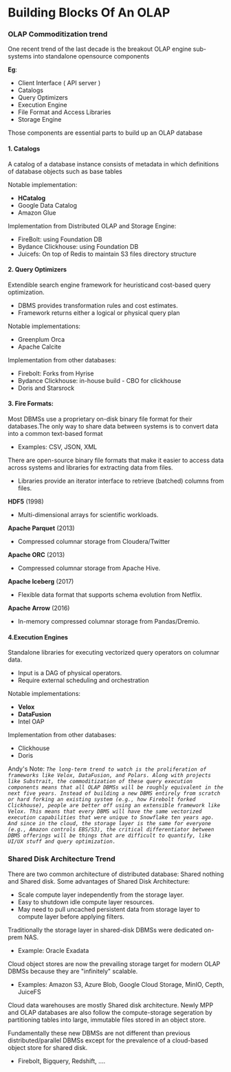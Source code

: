 # Building Blocks Of An OLAP

### OLAP Commoditization trend

One recent trend of the last decade is the breakout
OLAP engine sub-systems into standalone opensource components

**Eg**: 
- Client Interface ( API server )
- Catalogs
- Query Optimizers
- Execution Engine
- File Format and Access Libraries
- Storage Engine

Those components are essential parts to build up an OLAP database

#### 1. Catalogs

A catalog of a database instance consists of metadata in which definitions of database objects such as base tables

Notable implementation:
- **HCatalog**
- Google Data Catalog
- Amazon Glue

Implementation from Distributed OLAP and Storage Engine:
- FireBolt: using Foundation DB
- Bydance Clickhouse: using Foundation DB
- Juicefs: On top of Redis to maintain S3 files directory structure

#### 2. Query Optimizers

Extendible search engine framework for heuristicand cost-based query optimization.
- DBMS provides transformation rules and cost estimates.
- Framework returns either a logical or physical query plan

Notable implementations:
- Greenplum Orca
- Apache Calcite

Implementation from other databases:
- Firebolt: Forks from Hyrise
- Bydance Clickhouse: in-house build - CBO for clickhouse
- Doris and Starsrock

#### 3. Fire Formats:
Most DBMSs use a proprietary on-disk binary file
format for their databases.The only way to share
data between systems is to convert data into a
common text-based format
- Examples: CSV, JSON, XML


There are open-source binary file formats that make
it easier to access data across systems and libraries
for extracting data from files.
- Libraries provide an iterator interface to retrieve (batched)
columns from files.

**HDF5** (1998)
- Multi-dimensional arrays for
scientific workloads.
  
**Apache Parquet** (2013)
- Compressed columnar storage from
Cloudera/Twitter

**Apache ORC** (2013)
- Compressed columnar storage from
Apache Hive.

**Apache Iceberg** (2017)
- Flexible data format that supports
schema evolution from Netflix.

**Apache Arrow** (2016)
- In-memory compressed columnar
storage from Pandas/Dremio.

#### 4.Execution Engines
Standalone libraries for executing vectorized query
operators on columnar data.
- Input is a DAG of physical operators.
- Require external scheduling and orchestration

Notable implementations:
- **Velox**
- **DataFusion**
- Intel OAP

Implementation from other databases:
- Clickhouse
- Doris

Andy's Note:
_`The long-term trend to watch is the proliferation of frameworks like Velox, DataFusion, and Polars. Along with projects like Substrait, the commoditization of these query execution components means that all OLAP DBMSs will be roughly equivalent in the next five years. Instead of building a new DBMS entirely from scratch or hard forking an existing system (e.g., how Firebolt forked Clickhouse), people are better off using an extensible framework like Velox. This means that every DBMS will have the same vectorized execution capabilities that were unique to Snowflake ten years ago. And since in the cloud, the storage layer is the same for everyone (e.g., Amazon controls EBS/S3), the critical differentiator between DBMS offerings will be things that are difficult to quantify, like UI/UX stuff and query optimization.`_

### Shared Disk Architecture Trend

There are two common architecture of distributed database:
Shared nothing and Shared disk.
Some advantages of Shared Disk Architecture:
- Scale compute layer independently from the storage layer.
- Easy to shutdown idle compute layer resources.
- May need to pull uncached persistent data from storage
layer to compute layer before applying filters.

Traditionally the storage layer in shared-disk
DBMSs were dedicated on-prem NAS.
- Example: Oracle Exadata

Cloud object stores are now the prevailing storage
target for modern OLAP DBMSs because they are
"infinitely" scalable.
- Examples: Amazon S3, Azure Blob, Google Cloud Storage, MinIO, Cepth, JuiceFS

Cloud data warehouses are mostly Shared disk architecture. 
Newly MPP and OLAP databases are also follow the compute-storage segeration by
partitioning tables into large, immutable files stored in an object store.

Fundamentally these new DBMSs are not different than
previous distributed/parallel DBMSs except for the
prevalence of a cloud-based object store for shared disk.
- Firebolt, Bigquery, Redshift, ....
